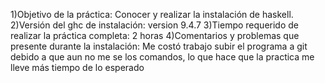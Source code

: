 1)Objetivo de la práctica: Conocer y realizar la instalación de haskell.
2)Versión del ghc de instalación: version 9.4.7
3)Tiempo requerido de realizar la práctica completa: 2 horas
4)Comentarios y problemas que presente durante la instalación: Me costó trabajo subir el programa a git debido a que aun no me se los comandos, lo que hace que la practica me lleve más tiempo de lo esperado